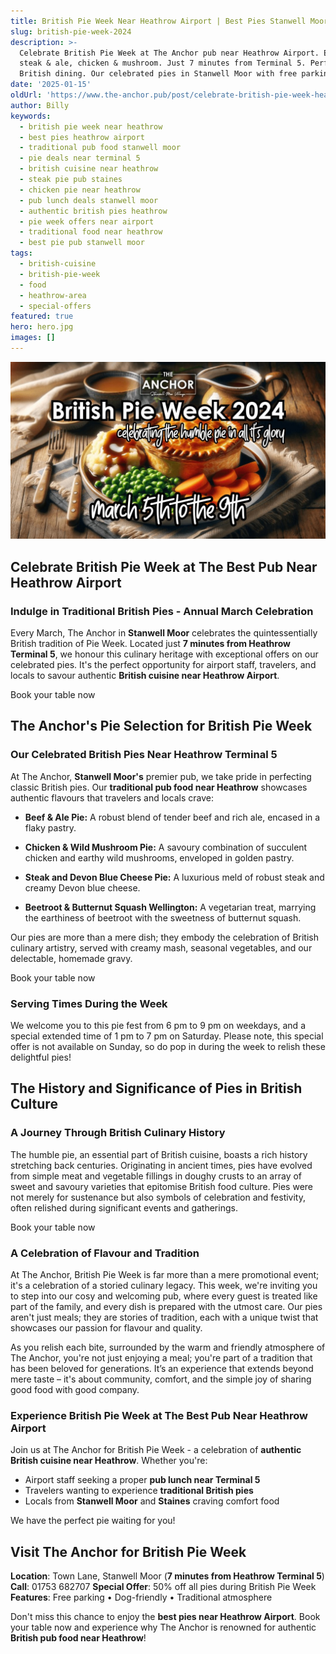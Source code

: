 ```yaml
---
title: British Pie Week Near Heathrow Airport | Best Pies Stanwell Moor Pub
slug: british-pie-week-2024
description: >-
  Celebrate British Pie Week at The Anchor pub near Heathrow Airport. Enjoy 50% off traditional British pies including
  steak & ale, chicken & mushroom. Just 7 minutes from Terminal 5. Perfect for airport staff lunches and authentic
  British dining. Our celebrated pies in Stanwell Moor with free parking.
date: '2025-01-15'
oldUrl: 'https://www.the-anchor.pub/post/celebrate-british-pie-week-heathrow-2024-stanwell-'
author: Billy
keywords:
  - british pie week near heathrow
  - best pies heathrow airport
  - traditional pub food stanwell moor
  - pie deals near terminal 5
  - british cuisine near heathrow
  - steak pie pub staines
  - chicken pie near heathrow
  - pub lunch deals stanwell moor
  - authentic british pies heathrow
  - pie week offers near airport
  - traditional food near heathrow
  - best pie pub stanwell moor
tags:
  - british-cuisine
  - british-pie-week
  - food
  - heathrow-area
  - special-offers
featured: true
hero: hero.jpg
images: []
---
```


  

![celebrate british pie week heathrow 2024 stanwell  image](/content/blog/british-pie-week-2024/hero.jpg)

  

## Celebrate British Pie Week at The Best Pub Near Heathrow Airport

### Indulge in Traditional British Pies - Annual March Celebration

Every March, The Anchor in **Stanwell Moor** celebrates the quintessentially British tradition of Pie Week. Located just **7 minutes from Heathrow Terminal 5**, we honour this culinary heritage with exceptional offers on our celebrated pies. It's the perfect opportunity for airport staff, travelers, and locals to savour authentic **British cuisine near Heathrow Airport**.

Book your table now

## The Anchor's Pie Selection for British Pie Week

  

### **Our Celebrated British Pies Near Heathrow Terminal 5**

At The Anchor, **Stanwell Moor's** premier pub, we take pride in perfecting classic British pies. Our **traditional pub food near Heathrow** showcases authentic flavours that travelers and locals crave:

*   **Beef & Ale Pie:** A robust blend of tender beef and rich ale, encased in a flaky pastry.
    
*   **Chicken & Wild Mushroom Pie:** A savoury combination of succulent chicken and earthy wild mushrooms, enveloped in golden pastry.
    
*   **Steak and Devon Blue Cheese Pie:** A luxurious meld of robust steak and creamy Devon blue cheese.
    
*   **Beetroot & Butternut Squash Wellington:** A vegetarian treat, marrying the earthiness of beetroot with the sweetness of butternut squash.
    

  

Our pies are more than a mere dish; they embody the celebration of British culinary artistry, served with creamy mash, seasonal vegetables, and our delectable, homemade gravy.

Book your table now

### **Serving Times During the Week**

We welcome you to this pie fest from 6 pm to 9 pm on weekdays, and a special extended time of 1 pm to 7 pm on Saturday. Please note, this special offer is not available on Sunday, so do pop in during the week to relish these delightful pies!

  

## The History and Significance of Pies in British Culture

  

### **A Journey Through British Culinary History**

The humble pie, an essential part of British cuisine, boasts a rich history stretching back centuries. Originating in ancient times, pies have evolved from simple meat and vegetable fillings in doughy crusts to an array of sweet and savoury varieties that epitomise British food culture. Pies were not merely for sustenance but also symbols of celebration and festivity, often relished during significant events and gatherings.

Book your table now

### **A Celebration of Flavour and Tradition**

At The Anchor, British Pie Week is far more than a mere promotional event; it's a celebration of a storied culinary legacy. This week, we're inviting you to step into our cosy and welcoming pub, where every guest is treated like part of the family, and every dish is prepared with the utmost care. Our pies aren't just meals; they are stories of tradition, each with a unique twist that showcases our passion for flavour and quality.

As you relish each bite, surrounded by the warm and friendly atmosphere of The Anchor, you're not just enjoying a meal; you're part of a tradition that has been beloved for generations. It’s an experience that extends beyond mere taste – it's about community, comfort, and the simple joy of sharing good food with good company.

  

### **Experience British Pie Week at The Best Pub Near Heathrow Airport**

Join us at The Anchor for British Pie Week - a celebration of **authentic British cuisine near Heathrow**. Whether you're:
- Airport staff seeking a proper **pub lunch near Terminal 5**
- Travelers wanting to experience **traditional British pies**
- Locals from **Stanwell Moor** and **Staines** craving comfort food

We have the perfect pie waiting for you!

## Visit The Anchor for British Pie Week

**Location**: Town Lane, Stanwell Moor (**7 minutes from Heathrow Terminal 5**)
**Call**: 01753 682707
**Special Offer**: 50% off all pies during British Pie Week
**Features**: Free parking • Dog-friendly • Traditional atmosphere

Don't miss this chance to enjoy the **best pies near Heathrow Airport**. Book your table now and experience why The Anchor is renowned for authentic **British pub food near Heathrow**!
